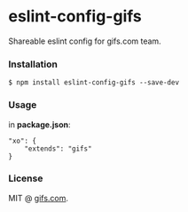 # eslint-config-gifs

Shareable eslint config for gifs.com team.


### Installation

```
$ npm install eslint-config-gifs --save-dev
```


### Usage

in **package.json**:

```
"xo": {
	"extends": "gifs"
}
```


### License

MIT @ [gifs.com](https://gifs.com).
